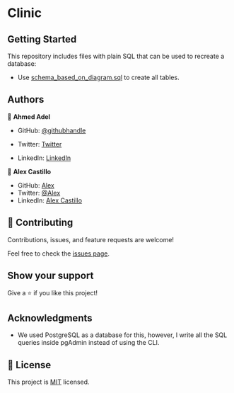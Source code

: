 # Clinic

## Getting Started

This repository includes files with plain SQL that can be used to recreate a database:

- Use [schema_based_on_diagram.sql](./schema_based_on_diagram.sql) to create all tables.

## Authors

👤 **Ahmed Adel**

* GitHub: [@githubhandle](https://github.com/ahmedadel56)
- Twitter: [Twitter](https://twitter.com/tiredashell0)
* LinkedIn: [LinkedIn](https://www.linkedin.com/in/ahmed-adel56/)

👤 **Alex Castillo**
- GitHub: [Alex](https://github.com/Wikitelmex)
- Twitter: [@Alex](https://twitter.com/Alejand84515448)
- LinkedIn: [Alex Castillo](https://www.linkedin.com/in/alejandro-castillo-6849131a9/)

## 🤝 Contributing

Contributions, issues, and feature requests are welcome!

Feel free to check the [issues page](https://github.com/ahmedadel56/clinic/issues).

## Show your support

Give a ⭐️ if you like this project!

## Acknowledgments

- We used PostgreSQL as a database for this, however, I write all the SQL queries inside pgAdmin instead of using the CLI.

## 📝 License

This project is [MIT](https://github.com/ahmedadel56/clinic/blob/table-creation/LICENSE) licensed.
